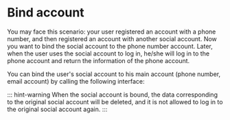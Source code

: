 # Bind account

<LastUpdated/>

You may face this scenario: your user registered an account with a phone number, and then registered an account with another social account. Now you want to bind the social account to the phone number account. Later, when the user uses the social account to log in, he/she will log in to the phone account and return the information of the phone account.

You can bind the user's social account to his main account (phone number, email account) by calling the following interface:

<ApiMethodSpec method="post" host="https://core.authing.cn" path="/api/v2/users/link" summary="将社交账号绑定到主账号">
<template slot="description">

If you want to bind a social account to a main account, the end user must provide the credentials of the **social account** and the **main account** to prove that he is the owner of the two accounts, and then perform binding.

</template>
<template slot="headers">
<ApiMethodParam name="Content-Type" type="string" required description="application/x-www-form-urlencoded" />
</template>
<template slot="formDataParams">
<ApiMethodParam name="primaryUserToken" type="string" required description="主账号 Token" />
<ApiMethodParam name="secondaryUserToken" type="string" required description="社交账号 Token" />
</template>
<template slot="response">
<ApiMethodResponse>

```json
{
  "code": 200,
  "message": "绑定成功"
}
```

</ApiMethodResponse>
</template>
</ApiMethodSpec>

::: hint-warning
When the social account is bound, the data corresponding to the original social account will be deleted, and it is not allowed to log in to the original social account again.
:::
